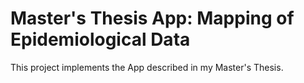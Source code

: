 # Master's Thesis App: Mapping of Epidemiological Data

This project implements the App described in my Master's Thesis.


